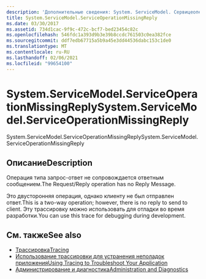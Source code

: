 ```yaml
---
description: 'Дополнительные сведения: System. ServiceModel. Сервицеоператионмиссингрепли'
title: System.ServiceModel.ServiceOperationMissingReply
ms.date: 03/30/2017
ms.assetid: 734d1cac-9f9c-472c-bcf7-bed23454c82c
ms.openlocfilehash: 546fdc1a393d9b3e39b8ccdc761503c0ea382fce
ms.sourcegitcommit: ddf7edb67715a5b9a45e3dd44536dabc153c1de0
ms.translationtype: MT
ms.contentlocale: ru-RU
ms.lasthandoff: 02/06/2021
ms.locfileid: "99654100"
---
```

# <a name="systemservicemodelserviceoperationmissingreply"></a><span data-ttu-id="c11cd-103">System.ServiceModel.ServiceOperationMissingReply</span><span class="sxs-lookup"><span data-stu-id="c11cd-103">System.ServiceModel.ServiceOperationMissingReply</span></span>

<span data-ttu-id="c11cd-104">System.ServiceModel.ServiceOperationMissingReply</span><span class="sxs-lookup"><span data-stu-id="c11cd-104">System.ServiceModel.ServiceOperationMissingReply</span></span>  
  
## <a name="description"></a><span data-ttu-id="c11cd-105">Описание</span><span class="sxs-lookup"><span data-stu-id="c11cd-105">Description</span></span>  

 <span data-ttu-id="c11cd-106">Операция типа запрос-ответ не сопровождается ответным сообщением.</span><span class="sxs-lookup"><span data-stu-id="c11cd-106">The Request/Reply operation has no Reply Message.</span></span>  
  
 <span data-ttu-id="c11cd-107">Это двусторонняя операция, однако клиенту не был отправлен ответ.</span><span class="sxs-lookup"><span data-stu-id="c11cd-107">This is a two-way operation; however, there is no reply to send to client.</span></span> <span data-ttu-id="c11cd-108">Эту трассировку можно использовать для отладки во время разработки.</span><span class="sxs-lookup"><span data-stu-id="c11cd-108">You can use this trace for debugging during development.</span></span>  
  
## <a name="see-also"></a><span data-ttu-id="c11cd-109">См. также</span><span class="sxs-lookup"><span data-stu-id="c11cd-109">See also</span></span>

- [<span data-ttu-id="c11cd-110">Трассировка</span><span class="sxs-lookup"><span data-stu-id="c11cd-110">Tracing</span></span>](index.md)
- [<span data-ttu-id="c11cd-111">Использование трассировки для устранения неполадок приложения</span><span class="sxs-lookup"><span data-stu-id="c11cd-111">Using Tracing to Troubleshoot Your Application</span></span>](using-tracing-to-troubleshoot-your-application.md)
- [<span data-ttu-id="c11cd-112">Администрирование и диагностика</span><span class="sxs-lookup"><span data-stu-id="c11cd-112">Administration and Diagnostics</span></span>](../index.md)
